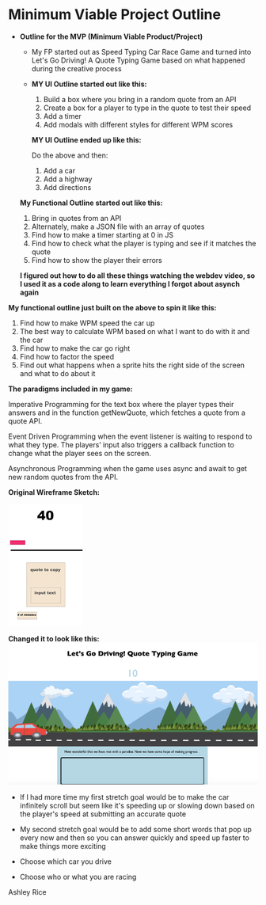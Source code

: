 # Minimum Viable Project Outline

- **Outline for the MVP (Minimum Viable Product/Project)**

  - My FP started out as Speed Typing Car Race Game and turned into Let's Go Driving! A Quote Typing Game based on what happened during the creative process
  - **MY UI Outline started out like this:**

    1. Build a box where you bring in a random quote from an API
    2. Create a box for a player to type in the quote
       to test their speed
    3. Add a timer
    4. Add modals with different styles for different WPM scores

    **MY UI Outline ended up like this:**

    Do the above and then:
    
    1.  Add a car
    2.  Add a highway
    3.  Add directions

  **My Functional Outline started out like this:**

  1.  Bring in quotes from an API
  2.  Alternately, make a JSON file with an array of quotes
  3.  Find how to make a timer starting at 0 in JS
  4.  Find how to check what the player is typing
      and see if it matches the quote
  4.  Find how to show the player their errors

  **I figured out how to do all these things watching the webdev video, so I used it as a code along to learn everything I forgot about asynch again**

**My functional outline just built on the above to spin it like this:**

1.  Find how to make WPM speed the car up
2.  The best way to calculate WPM based on what I want to do with it and the car
3.  Find how to make the car go right
4.  Find how to factor the speed
5.  Find out what happens when a sprite hits the right side of the screen and what to do about it

**The paradigms included in my game:**

Imperative Programming for the text box where the player types their answers and in the function getNewQuote, which fetches a quote from a quote API.

Event Driven Programming when the event listener is waiting to respond to what they type. The players’ input also triggers a callback function to change what the player sees on the screen.

Asynchronous Programming when the game uses async and await to get new random quotes from the API.

**Original Wireframe Sketch:**

![Alt text](WireframeSketch.png)

**Changed it to look like this:**
![Alt text](LetsGo.png)

- If I had more time my first stretch goal would be to make the car infinitely scroll but seem like it's speeding up or slowing down based on the player's speed at submitting an accurate quote

- My second stretch goal would be to add some short words that pop up every now and then so you can answer quickly and speed up faster to make things more exciting

- Choose which car you drive
- Choose who or what you are racing

Ashley Rice
